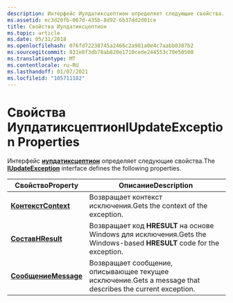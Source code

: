 ```yaml
---
description: Интерфейс Иупдатиксцептион определяет следующие свойства.
ms.assetid: ec3d20fb-067d-435b-8d92-6b37dd2d01ce
title: Свойства Иупдатиксцептион
ms.topic: article
ms.date: 05/31/2018
ms.openlocfilehash: 076fd72238745a2466c2a981a0e4c7aabb0387b2
ms.sourcegitcommit: 831e8f3db78ab820e1710cede244553c70e50500
ms.translationtype: MT
ms.contentlocale: ru-RU
ms.lasthandoff: 01/07/2021
ms.locfileid: "105711182"
---
```

# <a name="iupdateexception-properties"></a><span data-ttu-id="54907-103">Свойства Иупдатиксцептион</span><span class="sxs-lookup"><span data-stu-id="54907-103">IUpdateException Properties</span></span>

<span data-ttu-id="54907-104">Интерфейс [**иупдатиксцептион**](/windows/desktop/api/Wuapi/nn-wuapi-iupdateexception) определяет следующие свойства.</span><span class="sxs-lookup"><span data-stu-id="54907-104">The [**IUpdateException**](/windows/desktop/api/Wuapi/nn-wuapi-iupdateexception) interface defines the following properties.</span></span>



| <span data-ttu-id="54907-105">Свойство</span><span class="sxs-lookup"><span data-stu-id="54907-105">Property</span></span>                                    | <span data-ttu-id="54907-106">Описание</span><span class="sxs-lookup"><span data-stu-id="54907-106">Description</span></span>                                                |
|---------------------------------------------|------------------------------------------------------------|
| [<span data-ttu-id="54907-107">**Контекст**</span><span class="sxs-lookup"><span data-stu-id="54907-107">**Context**</span></span>](/windows/desktop/api/Wuapi/nf-wuapi-iupdateexception-get_context) | <span data-ttu-id="54907-108">Возвращает контекст исключения.</span><span class="sxs-lookup"><span data-stu-id="54907-108">Gets the context of the exception.</span></span>                         |
| [<span data-ttu-id="54907-109">**Состав**</span><span class="sxs-lookup"><span data-stu-id="54907-109">**HResult**</span></span>](/windows/desktop/api/Wuapi/nf-wuapi-iupdateexception-get_hresult) | <span data-ttu-id="54907-110">Возвращает код **HRESULT** на основе Windows для исключения.</span><span class="sxs-lookup"><span data-stu-id="54907-110">Gets the Windows-based **HRESULT** code for the exception.</span></span> |
| [<span data-ttu-id="54907-111">**Сообщение**</span><span class="sxs-lookup"><span data-stu-id="54907-111">**Message**</span></span>](/windows/desktop/api/Wuapi/nf-wuapi-iupdateexception-get_message) | <span data-ttu-id="54907-112">Возвращает сообщение, описывающее текущее исключение.</span><span class="sxs-lookup"><span data-stu-id="54907-112">Gets a message that describes the current exception.</span></span>       |



 

 

 



